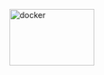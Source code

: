 <img src="https://www.docker.com/sites/default/files/d8/2019-07/vertical-logo-monochromatic.png" alt="docker"
	title="docker" width="150" height="100" />